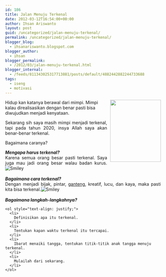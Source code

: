 ```yaml
---
id: 186
title: Jalan Menuju Terkenal
date: 2012-03-12T16:54:00+00:00
author: Ihsan Ariswanto
layout: post
guid: /uncategorized/jalan-menuju-terkenal/
permalink: /uncategorized/jalan-menuju-terkenal/
blogger_blog:
  - ihsanariswanto.blogspot.com
blogger_author:
  - ihsan
blogger_permalink:
  - /2012/03/jalan-menuju-terkenal.html
blogger_internal:
  - /feeds/811343025317713881/posts/default/4882442882244733688
tags:
  - iseng
  - motivasi
---
```

[<img src="https://2.bp.blogspot.com/-RtgPNhPwH_w/T18Wst6KgjI/AAAAAAAAAlY/xq9433TXofE/s200/FanSignGenerator.com.jpg" style="float:right; margin:0 0 10px 10px;cursor:pointer; cursor:hand;width: 164px; height: 200px;" alt="" id="BLOGGER_PHOTO_ID_5719315009277428274" border="0" />](/)Hidup kan katanya berawal dari mimpi. Mimpi kalau direalisasikan dengan benar pasti bisa diwujudkan menjadi kenyataan.

<div style="text-align: justify;">
  Sekarang sih saya masih mimpi menjadi terkenal, tapi pada tahun 2020, insya Allah saya akan benar-benar terkenal.</p> 
  
  <p>
    Bagaimana caranya? <a name='more'></a>
  </p>
  
  <p>
    <span style="font-weight: bold; font-style: italic;">Mengapa harus terkenal?</span><br />Karena semua orang besar pasti terkenal. Saya juga mau jadi orang besar walau badan kurus.<img src="https://www.freesmileys.org/smileys/smiley-ashamed003.gif" alt="Smiley" border="0" /><br /><br style="font-weight: bold;" /><span style="font-weight: bold; font-style: italic;">Bagaimana cara terkenal?</span><br />Dengan menjadi bijak, pintar, <a href="/2012/03/jamu-ganteng-mujarab-2012.html">ganteng</a>, kreatif, lucu, dan kaya, maka pasti kita bisa terkenal.<img src="https://www.freesmileys.org/smileys/smiley-ashamed008.gif" alt="Smiley" border="0" /><br /><br style="font-style: italic;" /><span style="font-weight: bold; font-style: italic;">Bagaimana langkah-langkahnya?</span></div> 
    
    <ol style="text-align: justify;">
      <li>
        Definisikan apa itu terkenal.
      </li>
      <li>
        Tentukan kapan waktu terkenal itu tercapai.
      </li>
      <li>
        Ibarat menaiki tangga, tentukan titik-titik anak tangga menuju terkenal.
      </li>
      <li>
        Mulailah dari sekarang.
      </li>
    </ol>